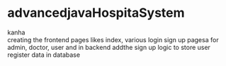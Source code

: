 # advancedjavaHospitaSystem

kanha <br>
creating the frontend pages likes index, various login sign up pagesa for admin, doctor, user and in backend addthe sign up logic to store user register data in database
